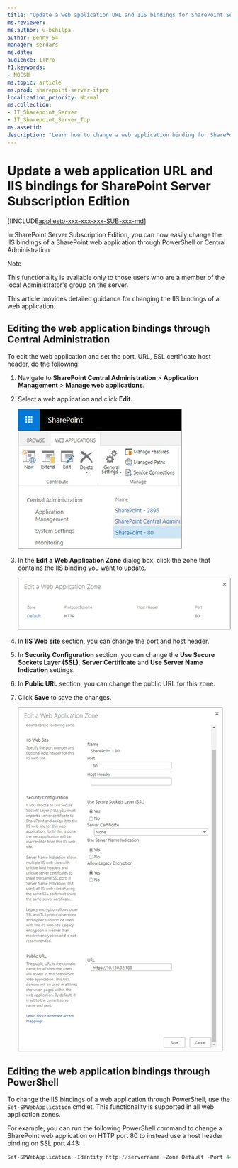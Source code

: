 ```yaml
---
title: "Update a web application URL and IIS bindings for SharePoint Server Subscription Edition"
ms.reviewer: 
ms.author: v-bshilpa
author: Benny-54
manager: serdars
ms.date: 
audience: ITPro
f1.keywords:
- NOCSH
ms.topic: article
ms.prod: sharepoint-server-itpro
localization_priority: Normal
ms.collection:
- IT_Sharepoint_Server
- IT_Sharepoint_Server_Top
ms.assetid: 
description: "Learn how to change a web application binding for SharePoint Server."
---
```


# Update a web application URL and IIS bindings for SharePoint Server Subscription Edition

[!INCLUDE[appliesto-xxx-xxx-xxx-SUB-xxx-md](../includes/appliesto-xxx-xxx-xxx-SUB-xxx-md.md)]

In SharePoint Server Subscription Edition, you can now easily change the IIS bindings of a SharePoint web application through PowerShell or Central Administration.

> [!NOTE]
> This functionality is available only to those users who are a member of the local Administrator's group on the server.
 
This article provides detailed guidance for changing the IIS bindings of a web application.

## Editing the web application bindings through Central Administration 

To edit the web application and set the port, URL, SSL certificate host header, do the following:

  1. Navigate to **SharePoint Central Administration** > **Application Management** > **Manage web applications**.

  2. Select a web application and click **Edit**.
 
     ![Select_edit](../media/extend-exit.PNG)
    
  3. In the **Edit a Web Application Zone** dialog box, click the zone that contains the IIS binding you want to update.
 
     ![edit-web-application-part1](../media/edit2.PNG)
    
  4. In **IIS Web site** section, you can change the port and host header.
 
  5. In **Security Configuration** section, you can change the **Use Secure Sockets Layer (SSL)**, **Server Certificate** and **Use Server Name Indication** settings.
     
  6. In **Public URL** section, you can change the public URL for this zone.
  
  7. Click **Save** to save the changes.
    
     ![edit-web-application-part2](../media/edit3.PNG)

## Editing the web application bindings through PowerShell 

To change the IIS bindings of a web application through PowerShell, use the `Set-SPWebApplication` cmdlet. This functionality is supported in all web application zones. 

For example, you can run the following PowerShell command to change a SharePoint web application on HTTP port 80 to instead use a host header binding on SSL port 443: 

 ```PowerShell
 Set-SPWebApplication -Identity http://servername -Zone Default -Port 443 -SecureSocketsLayer -HostHeader sharepoint.contoso.com -Url https://sharepoint.contoso.com 
 ```
 
 


